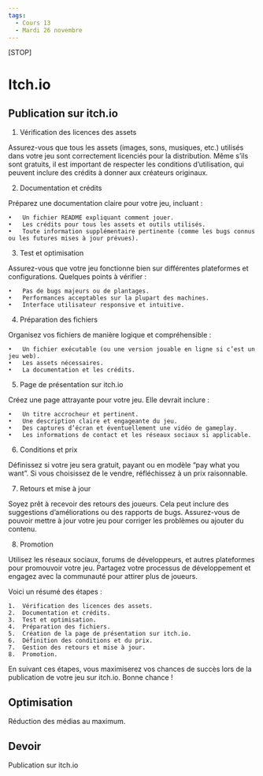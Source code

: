 ```yaml
---
tags:
  - Cours 13
  - Mardi 26 novembre
---
```


[STOP]

# Itch.io

## Publication sur itch.io

1. Vérification des licences des assets

Assurez-vous que tous les assets (images, sons, musiques, etc.) utilisés dans votre jeu sont correctement licenciés pour la distribution. Même s’ils sont gratuits, il est important de respecter les conditions d’utilisation, qui peuvent inclure des crédits à donner aux créateurs originaux.

2. Documentation et crédits

Préparez une documentation claire pour votre jeu, incluant :

	•	Un fichier README expliquant comment jouer.
	•	Les crédits pour tous les assets et outils utilisés.
	•	Toute information supplémentaire pertinente (comme les bugs connus ou les futures mises à jour prévues).

3. Test et optimisation

Assurez-vous que votre jeu fonctionne bien sur différentes plateformes et configurations. Quelques points à vérifier :

	•	Pas de bugs majeurs ou de plantages.
	•	Performances acceptables sur la plupart des machines.
	•	Interface utilisateur responsive et intuitive.

4. Préparation des fichiers

Organisez vos fichiers de manière logique et compréhensible :

	•	Un fichier exécutable (ou une version jouable en ligne si c’est un jeu web).
	•	Les assets nécessaires.
	•	La documentation et les crédits.

5. Page de présentation sur itch.io

Créez une page attrayante pour votre jeu. Elle devrait inclure :

	•	Un titre accrocheur et pertinent.
	•	Une description claire et engageante du jeu.
	•	Des captures d’écran et éventuellement une vidéo de gameplay.
	•	Les informations de contact et les réseaux sociaux si applicable.

6. Conditions et prix

Définissez si votre jeu sera gratuit, payant ou en modèle “pay what you want”. Si vous choisissez de le vendre, réfléchissez à un prix raisonnable.

7. Retours et mise à jour

Soyez prêt à recevoir des retours des joueurs. Cela peut inclure des suggestions d’améliorations ou des rapports de bugs. Assurez-vous de pouvoir mettre à jour votre jeu pour corriger les problèmes ou ajouter du contenu.

8. Promotion

Utilisez les réseaux sociaux, forums de développeurs, et autres plateformes pour promouvoir votre jeu. Partagez votre processus de développement et engagez avec la communauté pour attirer plus de joueurs.

Voici un résumé des étapes :

	1.	Vérification des licences des assets.
	2.	Documentation et crédits.
	3.	Test et optimisation.
	4.	Préparation des fichiers.
	5.	Création de la page de présentation sur itch.io.
	6.	Définition des conditions et du prix.
	7.	Gestion des retours et mise à jour.
	8.	Promotion.

En suivant ces étapes, vous maximiserez vos chances de succès lors de la publication de votre jeu sur itch.io. Bonne chance !


## Optimisation 
Réduction des médias au maximum.

## Devoir

Publication sur itch.io